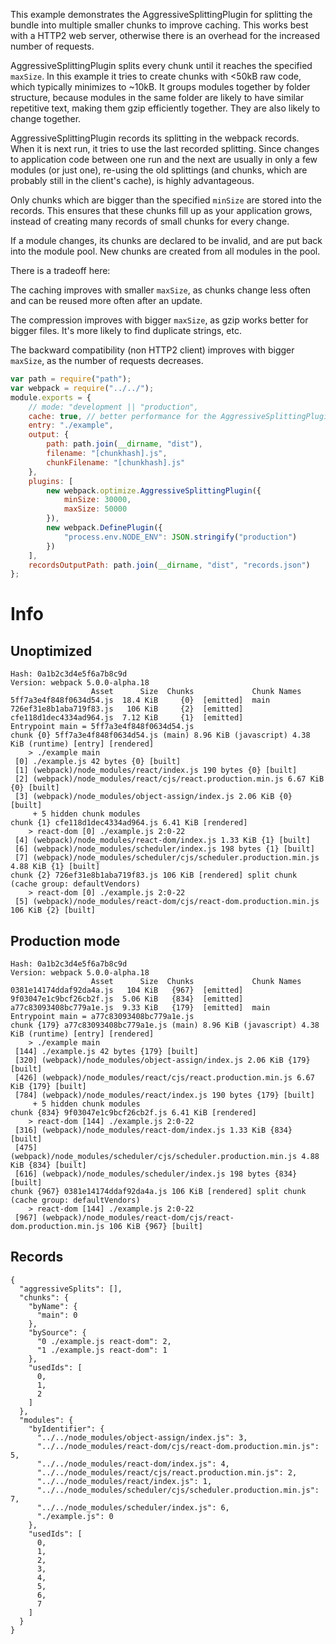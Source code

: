 This example demonstrates the AggressiveSplittingPlugin for splitting the bundle into multiple smaller chunks to improve caching. This works best with a HTTP2 web server, otherwise there is an overhead for the increased number of requests.

AggressiveSplittingPlugin splits every chunk until it reaches the specified `maxSize`. In this example it tries to create chunks with <50kB raw code, which typically minimizes to ~10kB. It groups modules together by folder structure, because modules in the same folder are likely to have similar repetitive text, making them gzip efficiently together. They are also likely to change together.

AggressiveSplittingPlugin records its splitting in the webpack records. When it is next run, it tries to use the last recorded splitting. Since changes to application code between one run and the next are usually in only a few modules (or just one), re-using the old splittings (and chunks, which are probably still in the client's cache), is highly advantageous.

Only chunks which are bigger than the specified `minSize` are stored into the records. This ensures that these chunks fill up as your application grows, instead of creating many records of small chunks for every change.

If a module changes, its chunks are declared to be invalid, and are put back into the module pool. New chunks are created from all modules in the pool.

There is a tradeoff here:

The caching improves with smaller `maxSize`, as chunks change less often and can be reused more often after an update.

The compression improves with bigger `maxSize`, as gzip works better for bigger files. It's more likely to find duplicate strings, etc.

The backward compatibility (non HTTP2 client) improves with bigger `maxSize`, as the number of requests decreases.

```js
var path = require("path");
var webpack = require("../../");
module.exports = {
	// mode: "development || "production",
	cache: true, // better performance for the AggressiveSplittingPlugin
	entry: "./example",
	output: {
		path: path.join(__dirname, "dist"),
		filename: "[chunkhash].js",
		chunkFilename: "[chunkhash].js"
	},
	plugins: [
		new webpack.optimize.AggressiveSplittingPlugin({
			minSize: 30000,
			maxSize: 50000
		}),
		new webpack.DefinePlugin({
			"process.env.NODE_ENV": JSON.stringify("production")
		})
	],
	recordsOutputPath: path.join(__dirname, "dist", "records.json")
};
```

# Info

## Unoptimized

```
Hash: 0a1b2c3d4e5f6a7b8c9d
Version: webpack 5.0.0-alpha.18
                  Asset      Size  Chunks             Chunk Names
5ff7a3e4f848f0634d54.js  18.4 KiB     {0}  [emitted]  main
726ef31e8b1aba719f83.js   106 KiB     {2}  [emitted]
cfe118d1dec4334ad964.js  7.12 KiB     {1}  [emitted]
Entrypoint main = 5ff7a3e4f848f0634d54.js
chunk {0} 5ff7a3e4f848f0634d54.js (main) 8.96 KiB (javascript) 4.38 KiB (runtime) [entry] [rendered]
    > ./example main
 [0] ./example.js 42 bytes {0} [built]
 [1] (webpack)/node_modules/react/index.js 190 bytes {0} [built]
 [2] (webpack)/node_modules/react/cjs/react.production.min.js 6.67 KiB {0} [built]
 [3] (webpack)/node_modules/object-assign/index.js 2.06 KiB {0} [built]
     + 5 hidden chunk modules
chunk {1} cfe118d1dec4334ad964.js 6.41 KiB [rendered]
    > react-dom [0] ./example.js 2:0-22
 [4] (webpack)/node_modules/react-dom/index.js 1.33 KiB {1} [built]
 [6] (webpack)/node_modules/scheduler/index.js 198 bytes {1} [built]
 [7] (webpack)/node_modules/scheduler/cjs/scheduler.production.min.js 4.88 KiB {1} [built]
chunk {2} 726ef31e8b1aba719f83.js 106 KiB [rendered] split chunk (cache group: defaultVendors)
    > react-dom [0] ./example.js 2:0-22
 [5] (webpack)/node_modules/react-dom/cjs/react-dom.production.min.js 106 KiB {2} [built]
```

## Production mode

```
Hash: 0a1b2c3d4e5f6a7b8c9d
Version: webpack 5.0.0-alpha.18
                  Asset      Size  Chunks             Chunk Names
0381e14174ddaf92da4a.js   104 KiB   {967}  [emitted]
9f03047e1c9bcf26cb2f.js  5.06 KiB   {834}  [emitted]
a77c83093408bc779a1e.js  9.33 KiB   {179}  [emitted]  main
Entrypoint main = a77c83093408bc779a1e.js
chunk {179} a77c83093408bc779a1e.js (main) 8.96 KiB (javascript) 4.38 KiB (runtime) [entry] [rendered]
    > ./example main
 [144] ./example.js 42 bytes {179} [built]
 [320] (webpack)/node_modules/object-assign/index.js 2.06 KiB {179} [built]
 [426] (webpack)/node_modules/react/cjs/react.production.min.js 6.67 KiB {179} [built]
 [784] (webpack)/node_modules/react/index.js 190 bytes {179} [built]
     + 5 hidden chunk modules
chunk {834} 9f03047e1c9bcf26cb2f.js 6.41 KiB [rendered]
    > react-dom [144] ./example.js 2:0-22
 [316] (webpack)/node_modules/react-dom/index.js 1.33 KiB {834} [built]
 [475] (webpack)/node_modules/scheduler/cjs/scheduler.production.min.js 4.88 KiB {834} [built]
 [616] (webpack)/node_modules/scheduler/index.js 198 bytes {834} [built]
chunk {967} 0381e14174ddaf92da4a.js 106 KiB [rendered] split chunk (cache group: defaultVendors)
    > react-dom [144] ./example.js 2:0-22
 [967] (webpack)/node_modules/react-dom/cjs/react-dom.production.min.js 106 KiB {967} [built]
```

## Records

```
{
  "aggressiveSplits": [],
  "chunks": {
    "byName": {
      "main": 0
    },
    "bySource": {
      "0 ./example.js react-dom": 2,
      "1 ./example.js react-dom": 1
    },
    "usedIds": [
      0,
      1,
      2
    ]
  },
  "modules": {
    "byIdentifier": {
      "../../node_modules/object-assign/index.js": 3,
      "../../node_modules/react-dom/cjs/react-dom.production.min.js": 5,
      "../../node_modules/react-dom/index.js": 4,
      "../../node_modules/react/cjs/react.production.min.js": 2,
      "../../node_modules/react/index.js": 1,
      "../../node_modules/scheduler/cjs/scheduler.production.min.js": 7,
      "../../node_modules/scheduler/index.js": 6,
      "./example.js": 0
    },
    "usedIds": [
      0,
      1,
      2,
      3,
      4,
      5,
      6,
      7
    ]
  }
}
```
